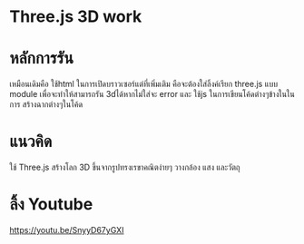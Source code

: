# Three.js 3D work 


# หลักการรัน
เหมือนเดิมคือ ใช้html ในการเปิดบราวเซอร์แต่ที่เพิ่มเติม คือจะต้องใส่ลิ้งค์เรียก three.js แบบ module เพื่อจะทำให้สามารถรัน 3dได้หากไม่ใส่จะ error และ ใช้js ในการเขียนโค้ดต่างๆข้างในในการ สร้างฉากต่างๆในโค้ด


# แนวคิด
  ใช้ Three.js สร้างโลก 3D ขึ้นจากรูปทรงเรขาคณิตง่ายๆ วางกล้อง แสง และวัตถุ

# ลิ้ง Youtube 
https://youtu.be/SnyyD67yGXI